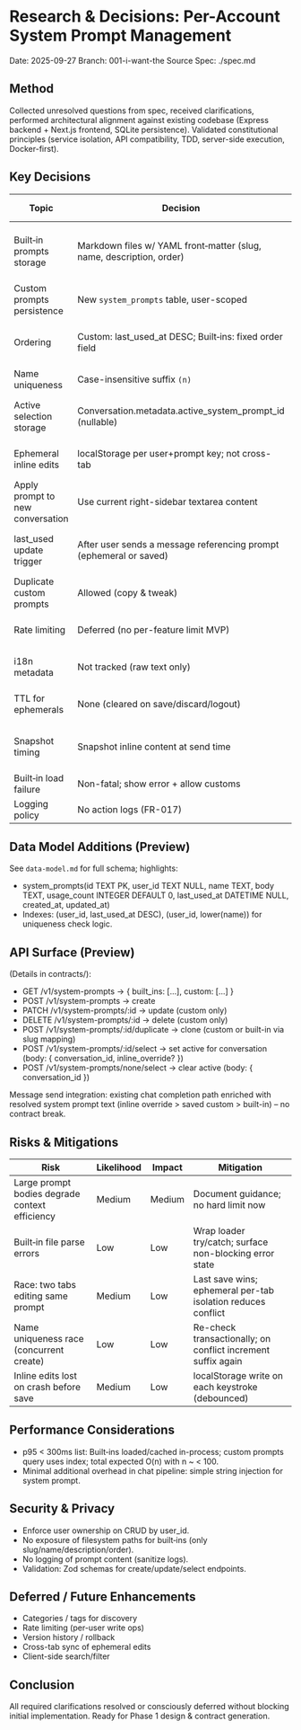 # Research & Decisions: Per-Account System Prompt Management

Date: 2025-09-27
Branch: 001-i-want-the
Source Spec: ./spec.md

## Method
Collected unresolved questions from spec, received clarifications, performed architectural alignment against existing codebase (Express backend + Next.js frontend, SQLite persistence). Validated constitutional principles (service isolation, API compatibility, TDD, server-side execution, Docker-first).

## Key Decisions
| Topic | Decision | Rationale | Alternatives Considered | Impact |
|-------|----------|-----------|--------------------------|--------|
| Built‑in prompts storage | Markdown files w/ YAML front‑matter (slug, name, description, order) | Editorial simplicity, version control, no DB migration | DB seeded rows; JSON bundle | Hot-reload on deploy; consistent across users |
| Custom prompts persistence | New `system_prompts` table, user-scoped | Need CRUD + isolation + ordering | Embed in conversations metadata | Clear model; scalable |
| Ordering | Custom: last_used_at DESC; Built‑ins: fixed order field | Matches FR-020 and editorial control | Alphabetical; manual drag | Satisfies spec requirement |
| Name uniqueness | Case-insensitive suffix `(n)` | Matches FR-019 | Reject duplicates; UUID display | Predictable user experience |
| Active selection storage | Conversation.metadata.active_system_prompt_id (nullable) | Avoid schema change to conversations table | New column | Faster delivery; reuse merge patch util |
| Ephemeral inline edits | localStorage per user+prompt key; not cross-tab | Simplicity; FR-031, FR-033 | Cross-tab BroadcastChannel sync | Reduces complexity + race risk |
| Apply prompt to new conversation | Use current right-sidebar textarea content | FR-024 resolution; intuitive continuity | Force choose saved prompt only | Flexibility for quick experimentation |
| last_used update trigger | After user sends a message referencing prompt (ephemeral or saved) | FR-035 nuance | On selection click | More semantically meaningful usage metric |
| Duplicate custom prompts | Allowed (copy & tweak) | User workflow symmetry | Only built‑ins duplicable | Minimal additional complexity |
| Rate limiting | Deferred (no per-feature limit MVP) | Low immediate abuse risk | Implement writes/hour | Simplicity now; add if needed |
| i18n metadata | Not tracked (raw text only) | Out-of-scope; no locale logic | Per-locale versions | Avoid premature complexity |
| TTL for ephemerals | None (cleared on save/discard/logout) | FR-031 clarity; user expectation | Time-based expiry (24h) | Predictable persistence |
| Snapshot timing | Snapshot inline content at send time | Avoid streaming mid-edit ambiguity | Lock on focus blur | Simple + deterministic |
| Built‑in load failure | Non-fatal; show error + allow customs | Resilience (FR-014) | Hard fail | Keeps core feature usable |
| Logging policy | No action logs (FR-017) | Privacy spec requirement | Verbose audit logging | Reduced storage noise |

## Data Model Additions (Preview)
See `data-model.md` for full schema; highlights:
- system_prompts(id TEXT PK, user_id TEXT NULL, name TEXT, body TEXT, usage_count INTEGER DEFAULT 0, last_used_at DATETIME NULL, created_at, updated_at)
- Indexes: (user_id, last_used_at DESC), (user_id, lower(name)) for uniqueness check logic.

## API Surface (Preview)
(Details in contracts/):
- GET /v1/system-prompts -> { built_ins: [...], custom: [...] }
- POST /v1/system-prompts -> create
- PATCH /v1/system-prompts/:id -> update (custom only)
- DELETE /v1/system-prompts/:id -> delete (custom only)
- POST /v1/system-prompts/:id/duplicate -> clone (custom or built-in via slug mapping)
- POST /v1/system-prompts/:id/select -> set active for conversation (body: { conversation_id, inline_override? })
- POST /v1/system-prompts/none/select -> clear active (body: { conversation_id })

Message send integration: existing chat completion path enriched with resolved system prompt text (inline override > saved custom > built-in) – no contract break.

## Risks & Mitigations
| Risk | Likelihood | Impact | Mitigation |
|------|------------|--------|-----------|
| Large prompt bodies degrade context efficiency | Medium | Medium | Document guidance; no hard limit now |
| Built‑in file parse errors | Low | Low | Wrap loader try/catch; surface non-blocking error state |
| Race: two tabs editing same prompt | Medium | Low | Last save wins; ephemeral per-tab isolation reduces conflict |
| Name uniqueness race (concurrent create) | Low | Low | Re-check transactionally; on conflict increment suffix again |
| Inline edits lost on crash before save | Medium | Low | localStorage write on each keystroke (debounced) |

## Performance Considerations
- p95 < 300ms list: Built‑ins loaded/cached in-process; custom prompts query uses index; total expected O(n) with n ~ < 100.
- Minimal additional overhead in chat pipeline: simple string injection for system prompt.

## Security & Privacy
- Enforce user ownership on CRUD by user_id.
- No exposure of filesystem paths for built‑ins (only slug/name/description/order).
- No logging of prompt content (sanitize logs).
- Validation: Zod schemas for create/update/select endpoints.

## Deferred / Future Enhancements
- Categories / tags for discovery
- Rate limiting (per-user write ops)
- Version history / rollback
- Cross-tab sync of ephemeral edits
- Client-side search/filter

## Conclusion
All required clarifications resolved or consciously deferred without blocking initial implementation. Ready for Phase 1 design & contract generation.
